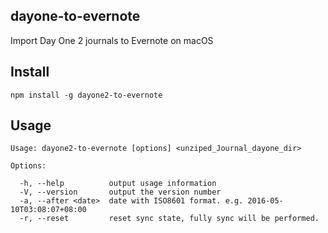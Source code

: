 
## dayone-to-evernote
Import Day One 2 journals to Evernote on macOS

## Install
```
npm install -g dayone2-to-evernote
```
## Usage
```
Usage: dayone2-to-evernote [options] <unziped_Journal_dayone_dir>

Options:

  -h, --help          output usage information
  -V, --version       output the version number
  -a, --after <date>  date with ISO8601 format. e.g. 2016-05-10T03:08:07+08:00
  -r, --reset         reset sync state, fully sync will be performed.
```

